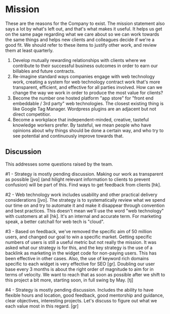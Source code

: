 
# Mission

These are the reasons for the Company to exist. The mission statement also says a lot by what's left out, and that's what makes it useful. It helps us get on the same page regarding what we care about so we can work towards the same things and helps new clients and colleagues decide if we're a good fit. We should refer to these items to justify other work, and review them at least quarterly.

 1. Develop mutually rewarding relationships with clients where we contribute to their successful business outcomes in order to earn our billables and future contracts.
 2. Re-imagine standard ways companies engage with web technology work, creating a system for web technology contract work that's more transparent, efficient, and effective for all parties involved. How can we change the way we work in order to produce the most value for clients?
 3. Become the number one hosted platform "app store" for "front end embeddable / 3rd party" web technologies. The closest existing thing is like Google Tag Manager. Wordpress plugins are an adjacent but not direct competitior.
 4. Become a workplace that independent-minded, creative, tasteful knowledge workers prefer. By tasteful, we mean people who have opinions about why things should be done a certain way, and who try to see potential and continuously improve towards that.

## Discussion

This addresses some questions raised by the team.

#1 - Strategy is mostly pending discussion. Making our work as transparent as possible [jvo] (and hilight relevant information to clients to prevent confusion) will be part of this. Find ways to get feedback from clients [hk].

#2 - Web technology work includes usability and other practical delivery considerations [jvo]. The strategy is to systematically review what we spend our time on and try to automate it and make it disappear through convention and best practices. This doesn't mean we'll use the word "web technology" with customers at all [hk]. It's an internal and accurate term. For marketing speak, a better catchall for web tech is "cloud".

#3 - Based on feedback, we've removed the specific aim of 50 million users, and changed our goal to win a specific market. Getting specific numbers of users is still a useful metric but not really the mission. It was asked what our strategy is for this, and the key strategy is the use of a backlink as marketing in the widget code for non-paying users. This has been effective in other cases. Also, the use of keyword rich domains specific to each widget is very effective for SEO [gr]. Doubling our user base every 3 months is about the right order of magnitude to aim for in terms of velocity. We want to reach that as soon as possible after we shift to this project a bit more, starting soon, in full swing by May. [tj]

#4 - Strategy is mostly pending discussion. Includes the ability to have flexible hours and location, good feedback, good mentorship and guidance, clear objectives, interesting projects. Let's discuss to figure out what we each value most in this regard. [gr]
